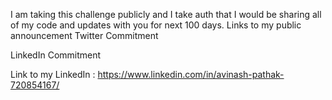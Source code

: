 I am taking this challenge publicly and I take auth that I would be sharing all of my code and updates with you for next 100 days.
Links to my public announcement
Twitter Commitment

LinkedIn Commitment


Link to my LinkedIn : https://www.linkedin.com/in/avinash-pathak-720854167/
